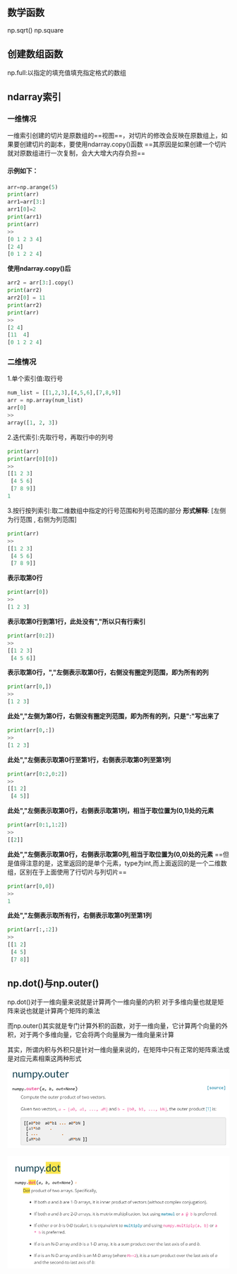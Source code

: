 ## 数学函数
np.sqrt()
np.square

## 创建数组函数
np.full:以指定的填充值填充指定格式的数组

## ndarray索引

### 一维情况
一维索引创建的切片是原数组的==视图==，对切片的修改会反映在原数组上，如果要创建切片的副本，要使用ndarray.copy()函数
==其原因是如果创建一个切片就对原数组进行一次复制，会大大增大内存负担==
#### 示例如下：
```python
arr=np.arange(5)
print(arr)
arr1=arr[3:]
arr1[0]=2
print(arr1)
print(arr)
>>
[0 1 2 3 4]
[2 4]
[0 1 2 2 4]
```
**使用ndarray.copy()后**
```python
arr2 = arr[3:].copy()
print(arr2)
arr2[0] = 11
print(arr2)
print(arr)
>>
[2 4]
[11  4]
[0 1 2 2 4]
```
### 二维情况
1.单个索引值:取行号
```python
num_list = [[1,2,3],[4,5,6],[7,8,9]]
arr = np.array(num_list)
arr[0]
>>
array([1, 2, 3])
```

2.迭代索引:先取行号，再取行中的列号
```python
print(arr)
print(arr[0][0])
>>
[[1 2 3]
 [4 5 6]
 [7 8 9]]
1
```
3.按行按列索引:取二维数组中指定的行号范围和列号范围的部分
**形式解释**:
[左侧为行范围 , 右侧为列范围]
```python
print(arr)
>>
[[1 2 3]
 [4 5 6]
 [7 8 9]]
```
**表示取第0行**
```python
print(arr[0])
>>
[1 2 3]
```
**表示取第0行到第1行，此处没有","所以只有行索引**
```python
print(arr[0:2])
>>
[[1 2 3]
 [4 5 6]]
```
**表示取第0行，","左侧表示取第0行，右侧没有圈定列范围，即为所有的列**
```python
print(arr[0,])
>>
[1 2 3]
```
**此处","左侧为第0行，右侧没有圈定列范围，即为所有的列，只是":"写出来了**
```python
print(arr[0,:])
>>
[1 2 3]
```
**此处","左侧表示取第0行至第1行，右侧表示取第0列至第1列**
```python
print(arr[0:2,0:2])
>>
[[1 2]
 [4 5]]
```
**此处","左侧表示取第0行，右侧表示取第1列，相当于取位置为(0,1)处的元素**
```python
print(arr[0:1,1:2])
>>
[[2]]
```
**此处","左侧表示取第0行，右侧表示取第0列,相当于取位置为(0,0)处的元素**
==但是值得注意的是，这里返回的是单个元素，type为int,而上面返回的是一个二维数组，区别在于上面使用了行切片与列切片==
```python
print(arr[0,0])
>>
1
```
**此处","左侧表示取所有行，右侧表示取第0列至第1列**
```python
print(arr[:,:2])
>>
[[1 2]
 [4 5]
 [7 8]]
```

## np.dot()与np.outer()
np.dot()对于一维向量来说就是计算两个一维向量的内积
对于多维向量也就是矩阵来说也就是计算两个矩阵的乘法

而np.outer()其实就是专门计算外积的函数，对于一维向量，它计算两个向量的外积，对于两个多维向量，它会将两个向量展为一维向量来计算

其实，所谓内积与外积只是针对一维向量来说的，在矩阵中只有正常的矩阵乘法或是对应元素相乘这两种形式

![](images/2023-03-20-09-38-52.png)

![](images/2023-03-20-09-38-31.png)
